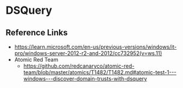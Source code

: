 # DSQuery

## Reference Links
- https://learn.microsoft.com/en-us/previous-versions/windows/it-pro/windows-server-2012-r2-and-2012/cc732952(v=ws.11)
- Atomic Red Team
  - https://github.com/redcanaryco/atomic-red-team/blob/master/atomics/T1482/T1482.md#atomic-test-1---windows---discover-domain-trusts-with-dsquery